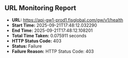 ## URL Monitoring Report

- **URL:** https://api-gw1-prod1.fisglobal.com/gw/v1/health
- **Start Time:** 2025-09-21T17:48:12.032290
- **End Time:** 2025-09-21T17:48:12.108201
- **Total Time Taken:** 0.075911 seconds
- **HTTP Status Code:** 403
- **Status:** Failure
- **Failure Reason:** HTTP Status Code: 403
